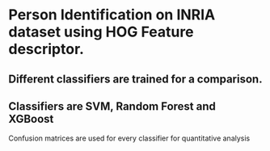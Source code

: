# Person Identification on INRIA dataset using HOG Feature descriptor.
## Different classifiers are trained for a comparison.
## Classifiers are SVM, Random Forest and XGBoost
Confusion matrices are used for every classifier for quantitative analysis

